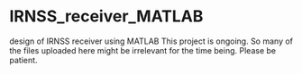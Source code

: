 # IRNSS_receiver_MATLAB
design of IRNSS receiver using MATLAB
This project is ongoing. So many of the files uploaded here might be irrelevant for the time being. Please be patient. 
